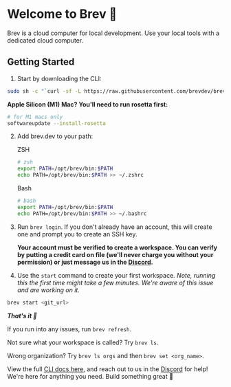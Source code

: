 # Welcome to Brev 🤙
Brev is a cloud computer for local development. Use your local tools with a dedicated cloud computer. 

##  Getting Started

1.  Start by downloading the CLI:
```zsh
sudo sh -c "`curl -sf -L https://raw.githubusercontent.com/brevdev/brev-cli/main/bin/install-latest.sh`"
```
**Apple Silicon (M1) Mac? You'll need to run rosetta first:**
```zsh
# for M1 macs only
softwareupdate --install-rosetta
```

2.  Add brev.dev to your path:

    ZSH
    ```zsh
    # zsh
    export PATH=/opt/brev/bin:$PATH
    echo PATH=/opt/brev/bin:$PATH >> ~/.zshrc
    ```
    Bash
    ```zsh
    # bash
    export PATH=/opt/brev/bin:$PATH
    echo PATH=/opt/brev/bin:$PATH >> ~/.bashrc
    ```

3. Run `brev login`. If you don't already have an account, this will create one and prompt you to create an SSH key.

    **Your account must be verified to create a workspace. You can verify by putting a credit card on file (we'll never charge you without your permission) or just message us in the [Discord](https://discord.gg/NVDyv7TUgJ).**

3. Use the `start` command to create your first workspace. *Note, running this the first time might take a few minutes. We're aware of this issue and are working on it.*
```zsh
brev start <git_url>
```

***That's it 🤙***

If you run into any issues, run `brev refresh`.

Not sure what your workspace is called? Try `brev ls`.

Wrong organization? Try `brev ls orgs` and then `brev set <org_name>`.

View the full [CLI docs here](/reference/brev-cli), and reach out to us in the [Discord](https://discord.gg/NVDyv7TUgJ) for help! We're here for anything you need. Build something great 🤙